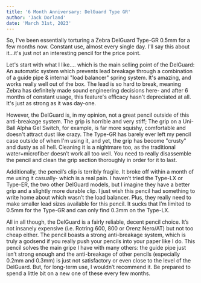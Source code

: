 ```yaml
---
title: '6 Month Anniversary: DelGuard Type GR'
author: 'Jack Dorland'
date: 'March 31st, 2023'
---
```


So, I've been essentially torturing a Zebra DelGuard Type-GR 0.5mm for a few months now. Constant use, almost every single day. I'll say this about it...it's just not an interesting pencil for the price point.

Let's start with what I like.... which is the main selling point of the DelGuard: An automatic system which prevents lead breakage through a combination of a guide pipe & internal "load balancer" spring system. It's amazing, and works really well out of the box. The lead is so hard to break, meaning Zebra has definitely made sound engineering decisions here- and after 6 months of constant usage, this feature's efficacy hasn't depreciated at all. It's just as strong as it was day-one.

However, the DelGuard is, in my opinion, not a great pencil outside of this anti-breakage system. The grip is horrible and very stiff; The grip on a Uni-Ball Alpha Gel Switch, for example, is far more squishy, comfortable and doesn't attract dust like crazy. The Type-GR has barely ever left my pencil case outside of when I'm using it, and yet, the grip has become "crusty" and dusty as all hell. Cleaning it is a nightmare too, as the traditional water+microfiber doesn’t work all too well. You need to really disassemble the pencil and clean the grip section thoroughly in order for it to last.

Additionally, the pencil’s clip is terribly fragile. It broke off within a month of me using it casually- which is a real pain. I haven’t tried the Type-LX or Type-ER, the two other DelGuard models, but I imagine they have a better grip and a slightly more durable clip. I just wish this pencil had something to write home about which wasn’t the load balancer.
Plus, they really need to make smaller lead sizes available for this pencil. It sucks that I’m limited to 0.5mm for the Type-GR and can only find 0.3mm on the Type-LX.

All in all though, the DelGuard is a fairly reliable, decent pencil choice. It’s not insanely expensive (i.e. Rotring 600, 800 or Orenz Nero/AT) but not too cheap either. The pencil boasts a strong anti-breakage system, which is truly a godsend if you really push your pencils into your paper like I do. This pencil solves the main gripe I have with many others: the guide pipe just isn’t strong enough and the anti-breakage of other pencils (especially 0.2mm and 0.3mm) is just not satisfactory or even close to the level of the DelGuard. But, for long-term use, I wouldn’t recommend it. Be prepared to spend a little bit on a new one of these every few months.
